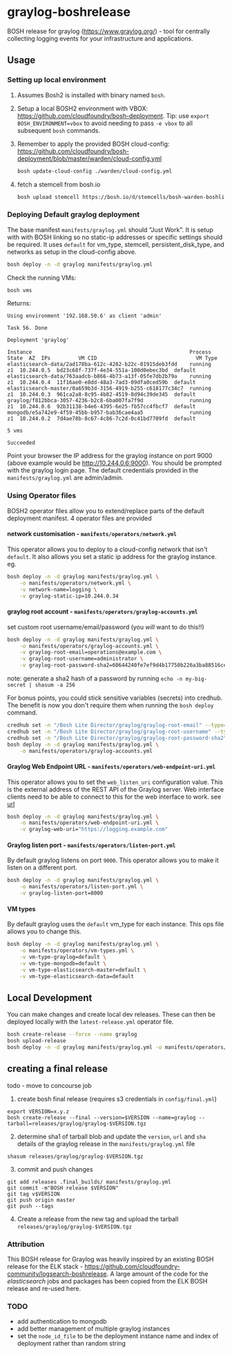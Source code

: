 # graylog-boshrelease

BOSH release for graylog (<https://www.graylog.org/>) - tool for centrally collecting logging events for your infrastructure and applications.

## Usage

### Setting up local environment

1. Assumes Bosh2 is installed with binary named `bosh`.

1. Setup a local BOSH2 environment with VBOX: <https://github.com/cloudfoundry/bosh-deployment>. Tip: use `export BOSH_ENVIRONMENT=vbox` to avoid needing to pass `-e vbox` to all subsequent `bosh` commands.

1. Remember to apply the provided BOSH cloud-config: <https://github.com/cloudfoundry/bosh-deployment/blob/master/warden/cloud-config.yml>

    ```bash
    bosh update-cloud-config ./warden/cloud-config.yml
    ```

1. fetch a stemcell from bosh.io

    ```bash
    bosh upload stemcell https://bosh.io/d/stemcells/bosh-warden-boshlite-ubuntu-trusty-go_agent
    ```

### Deploying Default graylog deployment

The base manifest `manifests/graylog.yml` should "Just Work".
It is setup with with BOSH linking so no static-ip addresses or specific settings should be required.  It uses `default` for vm_type, stemcell, persistent_disk_type, and networks as setup in the cloud-config above.

```bash
bosh deploy -n -d graylog manifests/graylog.yml
```

Check the running VMs:

```bash
bosh vms
```

Returns:

```text
Using environment '192.168.50.6' as client 'admin'

Task 56. Done

Deployment 'graylog'

Instance                                                   Process State  AZ  IPs         VM CID                                VM Type
elasticsearch-data/2ad178ba-612c-4282-b22c-81915deb3fdd    running        z1  10.244.0.5  bd23c68f-737f-4e34-551a-100d0ebec3bd  default
elasticsearch-data/763aadcb-b866-4b73-a13f-05fe7db2b79a    running        z1  10.244.0.4  11f16ae0-e8dd-48a3-7ad3-09dfa0ced59b  default
elasticsearch-master/0a659b3d-3156-4919-b255-c618177c34c7  running        z1  10.244.0.3  961ca2a8-8c95-4b82-4519-8d94c39de345  default
graylog/f812bbca-3057-4236-b2c8-6ba007fa7f9d               running        z1  10.244.0.6  92b31138-b4e6-4395-6e25-fb57cc4fbcf7  default
mongodb/e5a742e9-4f59-45bb-b957-bab36cae4aa5               running        z1  10.244.0.2  7d4ae78b-8c67-4c86-7c2d-0c41bd7709fd  default

5 vms

Succeeded
```

Point your browser the IP address for the graylog instance on port 9000 (above example would be <http://10.244.0.6:9000>).
You should be prompted with the graylog login page.  The default credentials provided in the `manifests/graylog.yml` are admin/admin.

### Using Operator files

BOSH2 operator files allow you to extend/replace parts of the default deployment manifest.  4 operator files are provided

#### network customisation - `manifests/operators/network.yml`

This operator allows you to deploy to a cloud-config network that isn't `default`.  It also allows you set a static ip address for the graylog instance.
eg.

```bash
bosh deploy -n -d graylog manifests/graylog.yml \
    -o manifests/operators/network.yml \
    -v network-name=logging \
    -v graylog-static-ip=10.244.0.34
```

#### graylog root account  - `manifests/operators/graylog-accounts.yml`

set custom root username/email/password (you *will* want to do this!!)

```bash
bosh deploy -n -d graylog manifests/graylog.yml \
    -o manifests/operators/graylog-accounts.yml \
    -v graylog-root-email=operations@example.com \
    -v graylog-root-username=administrator \
    -v graylog-root-password-sha2=60644240fe7ef9d4b17750b226a3ba88516cea9446439d275e922377f658fc4a
```

note: generate a sha2 hash of a password by running `echo -n my-big-secret | shasum -a 256`

For bonus points, you could stick sensitive variables (secrets) into credhub.  The benefit is now you don't require them when running the `bosh deploy` command.

```bash
credhub set -n "/Bosh Lite Director/graylog/graylog-root-email" --type=value -v "operations@example.com"
credhub set -n "/Bosh Lite Director/graylog/graylog-root-username" --type=value -v "administrator"
credhub set -n "/Bosh Lite Director/graylog/graylog-root-password-sha2" --type=value -v "60644240fe7ef9d4b17750b226a3ba88516cea9446439d275e922377f658fc4a"
bosh deploy -n -d graylog manifests/graylog.yml \
    -o manifests/operators/graylog-accounts.yml
```

#### Graylog Web Endpoint URL  - `manifests/operators/web-endpoint-uri.yml`

This operator allows you to set the `web_listen_uri` configuration value.  This is the external address of the REST API of the Graylog server. Web interface clients need to be able to connect to this for the web interface to work. see [url](http://docs.graylog.org/en/2.2/pages/configuration/web_interface.html)

```bash
bosh deploy -n -d graylog manifests/graylog.yml \
    -o manifests/operators/web-endpoint-uri.yml \
    -v graylog-web-uri="https://logging.example.com"
```

#### Graylog listen port  - `manifests/operators/listen-port.yml`

By default graylog listens on port `9000`.  This operator allows you to make it listen on a different port.

```bash
bosh deploy -n -d graylog manifests/graylog.yml \
    -o manifests/operators/listen-port.yml \
    -v graylog-listen-port=8000
```

#### VM types

By default graylog uses the `default` vm_type for each instance.  This ops file allows you to change this.

```bash
bosh deploy -n -d graylog manifests/graylog.yml \
    -o manifests/operators/vm-types.yml \
    -v vm-type-graylog=default \
    -v vm-type-mongodb=default \
    -v vm-type-elasticsearch-master=default \
    -v vm-type-elasticsearch-data=default
```

## Local Development

You can make changes and create local dev releases.
These can then be deployed locally with the `latest-release.yml` operator file.

```bash
bosh create-release --force --name graylog
bosh upload-release
bosh deploy -n -d graylog manifests/graylog.yml -o manifests/operators/latest-release.yml
```

## creating a final release
todo - move to concourse job
1.  create bosh final release (requires s3 credentials in `config/final.yml`)
```
export VERSION=x.y.z
bosh create-release --final --version=$VERSION --name=graylog --tarball=releases/graylog/graylog-$VERSION.tgz
```
2. determine sha1 of tarball blob and update the `version`, `url` and `sha` details of the graylog release in the `manifests/graylog.yml` file
```
shasum releases/graylog/graylog-$VERSION.tgz
```
3. commit and push changes
```
git add releases .final_builds/ manifests/graylog.yml
git commit -m"BOSH release $VERSION"
git tag v$VERSION
git push origin master
git push --tags
```
4. Create a release from the new tag and upload the tarball `releases/graylog/graylog-$VERSION.tgz`

### Attribution

This BOSH release for Graylog was heavily inspired by an existing BOSH release for the ELK stack - <https://github.com/cloudfoundry-community/logsearch-boshrelease>.
A large amount of the code for the _elasticsearch_ jobs and packages has been copied from the ELK BOSH release and re-used here.

### TODO

- add authentication to mongodb
- add better management of multiple graylog instances
- set the `node_id_file` to be the deployment instance name and index of deployment rather than random string
